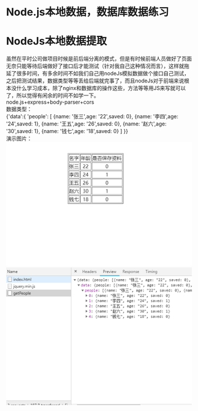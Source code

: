 # Node.js本地数据，数据库数据练习
  
# NodeJs本地数据提取
虽然在平时公司做项目时候是前后端分离的模式，但是有时候前端人员做好了页面无奈只能等待后端做好了接口后才能测试（针对我自己这种情况而言），这样就拖延了很多时间，有多余时间不如我们自己用nodeJs模拟数据做个接口自己测试，之后把测试结果，数据类型等等丢给后端就完事了，而且nodeJs对于前端来说根本没什么学习成本，除了nginx和数据库的操作这些，方法等等用JS来写就可以了，所以觉得有闲余的时间不如学一下。  
node.js+express+body-parser+cors  
数据类型：  
{'data':{
  'people': [
    {name: '张三',age: '22',saved: 0},
    {name: '李四',age: '24',saved: 1},
    {name: '王五',age: '26',saved: 0},
    {name: '赵六',age: '30',saved: 1},
    {name: '钱七',age: '18',saved: 0}
  ]
 }}  
演示图片：  
![pic1](./firstAPIImg/1.png)
![pic1](./firstAPIImg/2.png)  
